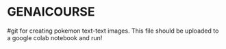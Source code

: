 # GENAICOURSE
#git for creating pokemon text-text images. This file should be uploaded to a google colab notebook and run! 
